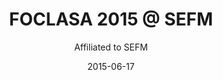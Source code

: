---
title: FOCLASA 2015 @ SEFM
subtitle: Affiliated to SEFM
summary: __PC Chair__ - International Workshop on Coordination and Self-adaptativeness of Software Applications
# authors:
# - joseproenca
tags: []
categories: []
date: "2015-06-17"
# lastMod: "2015-09-05T00:00:00Z"
featured: false
draft: false

# Featured image
# To use, add an image named `featured.jpg/png` to your page's folder. 
image:
  caption: ""
  focal_point: ""

# Projects (optional).
#   Associate this post with one or more of your projects.
#   Simply enter your project's folder or file name without extension.
#   E.g. `projects = ["internal-project"]` references 
#   `content/project/deep-learning/index.md`.
#   Otherwise, set `projects = []`.
projects: []

# Optional external URL for project (replaces project detail page).
external_link: http://foclasa15.lcc.uma.es
---